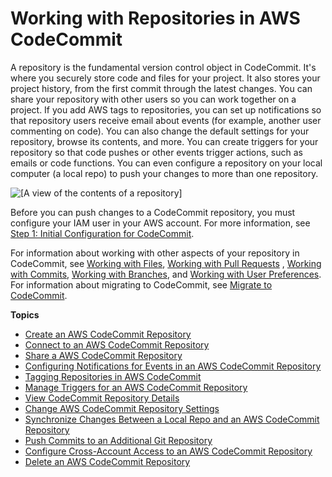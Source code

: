 # Working with Repositories in AWS CodeCommit<a name="repositories"></a>

A repository is the fundamental version control object in CodeCommit\. It's where you securely store code and files for your project\. It also stores your project history, from the first commit through the latest changes\. You can share your repository with other users so you can work together on a project\. If you add AWS tags to repositories, you can set up notifications so that repository users receive email about events \(for example, another user commenting on code\)\. You can also change the default settings for your repository, browse its contents, and more\. You can create triggers for your repository so that code pushes or other events trigger actions, such as emails or code functions\. You can even configure a repository on your local computer \(a local repo\) to push your changes to more than one repository\. 

![\[A view of the contents of a repository\]](http://docs.aws.amazon.com/codecommit/latest/userguide/images/codecommit-code-browse.png)

Before you can push changes to a CodeCommit repository, you must configure your IAM user in your AWS account\. For more information, see [Step 1: Initial Configuration for CodeCommit](setting-up-gc.md#setting-up-gc-account)\. 

For information about working with other aspects of your repository in CodeCommit, see [Working with Files](files.md), [Working with Pull Requests](pull-requests.md) , [Working with Commits](commits.md), [Working with Branches](branches.md), and [Working with User Preferences](user-preferences.md)\. For information about migrating to CodeCommit, see [Migrate to CodeCommit](how-to-migrate-repository.md)\.

**Topics**
+ [Create an AWS CodeCommit Repository](how-to-create-repository.md)
+ [Connect to an AWS CodeCommit Repository](how-to-connect.md)
+ [Share a AWS CodeCommit Repository](how-to-share-repository.md)
+ [Configuring Notifications for Events in an AWS CodeCommit Repository](how-to-repository-email.md)
+ [Tagging Repositories in AWS CodeCommit](how-to-tag-repository.md)
+ [Manage Triggers for an AWS CodeCommit Repository](how-to-notify.md)
+ [View CodeCommit Repository Details](how-to-view-repository-details.md)
+ [Change AWS CodeCommit Repository Settings](how-to-change-repository.md)
+ [Synchronize Changes Between a Local Repo and an AWS CodeCommit Repository](how-to-sync-changes.md)
+ [Push Commits to an Additional Git Repository](how-to-mirror-repo-pushes.md)
+ [Configure Cross\-Account Access to an AWS CodeCommit Repository](cross-account.md)
+ [Delete an AWS CodeCommit Repository](how-to-delete-repository.md)